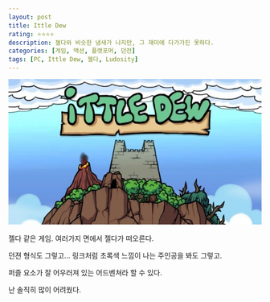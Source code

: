 ```yaml
---
layout: post
title: Ittle Dew
rating: ⭐️⭐️⭐️⭐️
description: 젤다와 비슷한 냄새가 나지만, 그 재미에 다가가진 못하다.
categories: [게임, 액션, 플랫포머, 던전]
tags: [PC, Ittle Dew, 젤다, Ludosity]
---
```


![Ittle Dew](../../img/2013/ittle_dew.jpg)

젤다 같은 게임. 여러가지 면에서 젤다가 떠오른다.

던젼 형식도 그렇고… 링크처럼 초록색 느낌이 나는 주인공을 봐도 그렇고.

퍼즐 요소가 잘 어우러져 있는 어드벤쳐라 할 수 있다.

난 솔직히 많이 어려웠다.